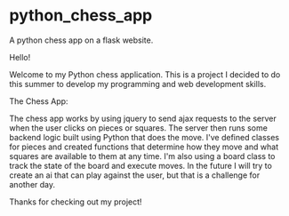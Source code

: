 # python_chess_app
A python chess app on a flask website.

Hello!

Welcome to my Python chess application. This is a project I decided to do this summer to develop my programming and web development skills.

The Chess App:

The chess app works by using jquery to send ajax requests to the server when the user clicks on pieces or squares. The server then runs some backend logic built using Python that
does the move. I've defined classes for pieces and created functions that determine how they move and what squares are available to them at any time. I'm also using a board
class to track the state of the board and execute moves. In the future I will try to create an ai that can play against the user, but that is a challenge for another day.

Thanks for checking out my project!

